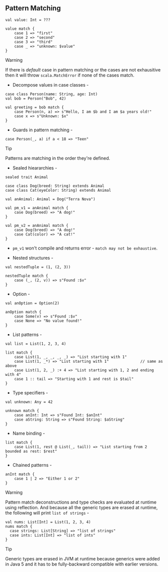 ## Pattern Matching 

```
val value: Int = ???

value match {
    case 1 => "first"
    case 2 => "second"
    case 3 => "third"
    case _ => "unknown: $value"
}
```

> [!WARNING]
> If there is _default_ case in pattern matching or the cases are not exhausitive then it will throw `scala.MatchError` if none of the cases match.

- Decompose values in case classes -

```
case class Person(name: String, age: Int)
val bob = Person("Bob", 42)

val greeting = bob match {
    case Person(n, a) => s"Hello, I am $b and I am $a years old!"
    case x => s"Unknown: $x"
}
```

- Guards in pattern matching -
```
case Person(_, a) if a < 18 => "Teen"
```

> [!TIP]
> Patterns are matching in the order they're defined.

- Sealed hieararchies -

```
sealed trait Animal

case class Dog(breed: String) extends Animal
case class Cat(eyeColor: String) extends Animal

val anAnimal: Animal = Dog("Terra Nova")

val pm_v1 = anAnimal match {
    case Dog(breed) => "A dog!"
}

val pm_v2 = anAnimal match {
    case Dog(breed) => "A dog!"
    case Cat(color) => "A cat!"
}
```

- `pm_v1` won't compile and returns error - `match may not be exhaustive`.

- Nested structures -

```
val nestedTuple = (1, (2, 3))

nestedTuple match {
    case (_, (2, v)) => s"Found :$v"
}
```

- Option -

```
val anOption = Option(2)

anOption match {
    case Some(v) => s"Found :$v"
    case None => "No value found!"
}
```

- List patterns -

```
val list = List(1, 2, 3, 4)

list match {
    case List(1, _, _, _, _) => "List starting with 1"
    case List(1, _*) => "List starting with 1"              // same as above
    case List(1, 2, _) :+ 4 => "List starting with 1, 2 and ending with 4" 
    case 1 :: tail => "Starting with 1 and rest is $tail"
}
```

- Type specifiers -

```
val unknown: Any = 42

unknown match {
    case anInt: Int => s"Found Int: $anInt"
    case aString: String => s"Found String: $aString"
}
```

- Name binding -

```
list match {
    case List(1, rest @ List(_, tail)) => "List starting from 2 bounded as rest: $rest"
}
```

- Chained patterns -

```
anInt match {
    case 1 | 2 => "Either 1 or 2"
}
```

> [!WARNING]
> Pattern match deconstructions and type checks are evaluated at runtime using reflection. And because all the generic types are erased at runtime, the following will print `list of strings` -
> ```
> val nums: List[Int] = List(1, 2, 3, 4)
> nums match {
>   case strings: List[String] => "list of strings"
>   case ints: List[Int] => "list of ints"
> }
> ```

> [!TIP]
> Generic types are erased in JVM at runtime because generics were added in Java 5 and it has to be fully-backward compatible with earlier versions.